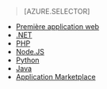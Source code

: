 > [AZURE.SELECTOR]
- [Première application web](app-service-web-get-started.md)
- [.NET](web-sites-dotnet-get-started.md)
- [PHP](app-service-web-php-get-started.md)
- [Node.JS](app-service-web-nodejs-get-started.md)
- [Python](web-sites-python-ptvs-django-mysql.md)
- [Java](web-sites-java-get-started.md)
- [Application Marketplace](app-service-web-create-web-app-from-marketplace.md)

<!---HONumber=AcomDC_0914_2016-->